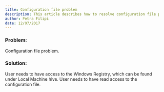 ```yaml
---
title: Configuration file problem
description: This article describes how to resolve configuration file problem.
author: Petra Filipi
date: 12/07/2017
---
```


### Problem:
Configuration file problem.

### Solution:
User needs to have access to the Windows Registry, which can be found under Local Machine hive. User needs to have read access to the configuration file.